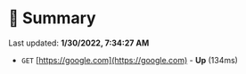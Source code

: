 # 📖 Summary
Last updated: **1/30/2022, 7:34:27 AM**

- `GET` [https://google.com](https://google.com) - **Up** (134ms)
